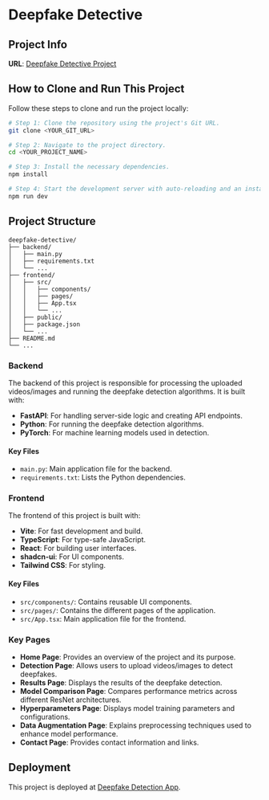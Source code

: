 # Deepfake Detective

## Project Info

**URL**: [Deepfake Detective Project](https://deepfake-detection-app.netlify.app/)

## How to Clone and Run This Project

Follow these steps to clone and run the project locally:

```sh
# Step 1: Clone the repository using the project's Git URL.
git clone <YOUR_GIT_URL>

# Step 2: Navigate to the project directory.
cd <YOUR_PROJECT_NAME>

# Step 3: Install the necessary dependencies.
npm install

# Step 4: Start the development server with auto-reloading and an instant preview.
npm run dev
```

## Project Structure

```
deepfake-detective/
├── backend/
│   ├── main.py
│   ├── requirements.txt
│   └── ...
├── frontend/
│   ├── src/
│   │   ├── components/
│   │   ├── pages/
│   │   ├── App.tsx
│   │   └── ...
│   ├── public/
│   ├── package.json
│   └── ...
├── README.md
└── ...
```

### Backend

The backend of this project is responsible for processing the uploaded videos/images and running the deepfake detection algorithms. It is built with:

- **FastAPI**: For handling server-side logic and creating API endpoints.
- **Python**: For running the deepfake detection algorithms.
- **PyTorch**: For machine learning models used in detection.

#### Key Files

- `main.py`: Main application file for the backend.
- `requirements.txt`: Lists the Python dependencies.

### Frontend

The frontend of this project is built with:

- **Vite**: For fast development and build.
- **TypeScript**: For type-safe JavaScript.
- **React**: For building user interfaces.
- **shadcn-ui**: For UI components.
- **Tailwind CSS**: For styling.

#### Key Files

- `src/components/`: Contains reusable UI components.
- `src/pages/`: Contains the different pages of the application.
- `src/App.tsx`: Main application file for the frontend.

### Key Pages

- **Home Page**: Provides an overview of the project and its purpose.
- **Detection Page**: Allows users to upload videos/images to detect deepfakes.
- **Results Page**: Displays the results of the deepfake detection.
- **Model Comparison Page**: Compares performance metrics across different ResNet architectures.
- **Hyperparameters Page**: Displays model training parameters and configurations.
- **Data Augmentation Page**: Explains preprocessing techniques used to enhance model performance.
- **Contact Page**: Provides contact information and links.

## Deployment

This project is deployed at [Deepfake Detection App](https://deepfake-detection-app.netlify.app/).
